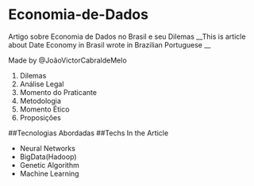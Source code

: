 # Economia-de-Dados

Artigo sobre Economia de Dados no Brasil e seu Dilemas
__This is article about Date Economy in Brasil wrote in Brazilian Portuguese __

Made by @JoãoVictorCabraldeMelo

1. Dilemas
2. Análise Legal
3. Momento do Praticante
4. Metodologia 
5. Momento Ético 
6. Proposições 

##Tecnologias Abordadas
##Techs In the Article

* Neural Networks 
* BigData(Hadoop)
* Genetic Algorithm
* Machine Learning
